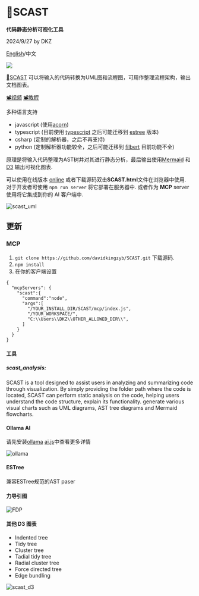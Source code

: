 # 🔱SCAST

**代码静态分析可视化工具**

2024/9/27 by DKZ

[English](./README.md)/中文

![](https://davidkingzyb.github.io/blogmd/blogImg/scastbanner.png)

[🔱SCAST](https://davidkingzyb.github.io/scast/SCAST.html) 可以将输入的代码转换为UML图和流程图，可用作整理流程架构，输出文档图表。

[📽️视频](https://www.bilibili.com/video/BV1QK2QYXEPW)
[📽️教程](https://www.bilibili.com/video/BV1EZNBejEfR)

多种语言支持
- javascript (使用[acorn](https://github.com/acornjs/acorn))
- typescript (目前使用 [typescript](https://www.typescriptlang.org/) 之后可能迁移到 [estree](https://typescript-eslint.io/) 版本)
- csharp (定制的解析器，之后不再支持)
- python (定制解析器功能较全，之后可能迁移到 [filbert](https://github.com/differentmatt/filbert) 目前功能不全)

原理是将输入代码整理为AST树并对其进行静态分析，最后输出使用[Mermaid](https://github.com/mermaid-js/mermaid-live-editor) 和 [D3](https://github.com/d3/d3) 输出可视化图表.

可以使用在线版本 [online](https://davidkingzyb.github.io/scast/SCAST.html) 或者下载源码双击**SCAST.html**文件在浏览器中使用.  
对于开发者可使用 `npm run server` 将它部署在服务器中. 或者作为 **MCP** server 使用将它集成到你的 AI 客户端中.

![scast_uml](https://github.com/user-attachments/assets/0185738e-0815-4c92-8770-e9ff2b0da1d5)

## 更新

### MCP

1. `git clone https://github.com/davidkingzyb/SCAST.git` 下载源码.
2. `npm install`
3. 在你的客户端设置
```
{
  "mcpServers": {
    "scast":{
      "command":"node",
      "args":[
        "/YOUR_INSTALL_DIR/SCAST/mcp/index.js",
        "/YOUR_WORKSPACE/",
        "C:\\Users\\DKZ\\OTHER_ALLOWED_DIR\\",
      ]
    }
  }
}
```

#### 工具

##### scast_analysis:

SCAST is a tool designed to assist users in analyzing and summarizing code through visualization. 
By simply providing the folder path where the code is located, 
SCAST can perform static analysis on the code, helping users understand the code structure, explain its functionality.
generate various visual charts such as UML diagrams, AST tree diagrams and Mermaid flowcharts.

#### Ollama AI

请先安装[ollama](https://ollama.com/)
[ai.js](./js/ai.js)中查看更多详情

![ollama](https://github.com/user-attachments/assets/afe8f504-17f7-4897-9990-4baa4f66213d)

#### ESTree

兼容ESTree规范的AST paser

#### 力导引图

![FDP](https://github.com/user-attachments/assets/6a34b405-492e-4966-a075-fce60330bccf)

#### 其他 D3 图表

- Indented tree
- Tidy tree
- Cluster tree
- Tadial tidy tree
- Radial cluster tree
- Force directed tree
- Edge bundling

![scast_d3](https://github.com/user-attachments/assets/11c4e11f-05e6-48b0-a3ee-c1e5f6a0816d)
